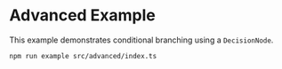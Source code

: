# Advanced Example

This example demonstrates conditional branching using a `DecisionNode`.

```bash
npm run example src/advanced/index.ts
```
